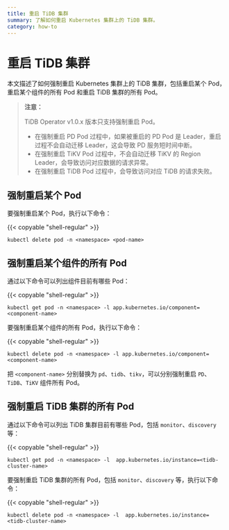```yaml
---
title: 重启 TiDB 集群
summary: 了解如何重启 Kubernetes 集群上的 TiDB 集群。
category: how-to
---
```


# 重启 TiDB 集群

本文描述了如何强制重启 Kubernetes 集群上的 TiDB 集群，包括重启某个 Pod，重启某个组件的所有 Pod 和重启 TiDB 集群的所有 Pod。

> **注意：**
>
> TiDB Operator v1.0.x 版本只支持强制重启 Pod。
>
> - 在强制重启 PD Pod 过程中，如果被重启的 PD Pod 是 Leader，重启过程不会自动迁移 Leader，这会导致 PD 服务短时间中断。
> - 在强制重启 TiKV Pod 过程中，不会自动迁移 TiKV 的 Region Leader，会导致访问对应数据的请求异常。
> - 在强制重启 TiDB Pod 过程中，会导致访问对应 TiDB 的请求失败。

## 强制重启某个 Pod

要强制重启某个 Pod，执行以下命令：

{{< copyable "shell-regular" >}}

```shell
kubectl delete pod -n <namespace> <pod-name>
```

## 强制重启某个组件的所有 Pod

通过以下命令可以列出组件目前有哪些 Pod：

{{< copyable "shell-regular" >}}

```shell
kubectl get pod -n <namespace> -l app.kubernetes.io/component=<component-name>
```

要强制重启某个组件的所有 Pod，执行以下命令：

{{< copyable "shell-regular" >}}

```shell
kubectl delete pod -n <namespace> -l app.kubernetes.io/component=<component-name>
```

把 `<component-name>` 分别替换为 `pd`、`tidb`、`tikv`，可以分别强制重启 `PD`、`TiDB`、`TiKV` 组件所有 Pod。

## 强制重启 TiDB 集群的所有 Pod

通过以下命令可以列出 TiDB 集群目前有哪些 Pod，包括 `monitor`、`discovery` 等：

{{< copyable "shell-regular" >}}

```shell
kubectl get pod -n <namespace> -l  app.kubernetes.io/instance=<tidb-cluster-name>
```

要强制重启 TiDB 集群的所有 Pod，包括 `monitor`、`discovery` 等，执行以下命令：

{{< copyable "shell-regular" >}}

```shell
kubectl delete pod -n <namespace> -l  app.kubernetes.io/instance=<tidb-cluster-name>
```
